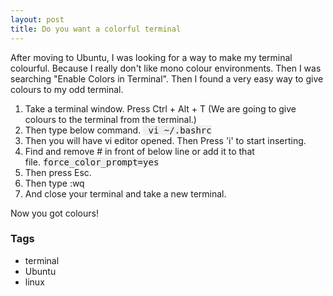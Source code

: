 ```yaml
---
layout: post
title: Do you want a colorful terminal
---
```


<div dir="ltr" style="text-align: left;" trbidi="on">After moving to Ubuntu, I was looking for a way to make my terminal colourful. Because I really don't like mono colour&nbsp;environments. Then I was searching "Enable Colors in Terminal". Then I found a very easy way to give colours to my odd terminal.<br /><ol><li>Take a terminal window. Press Ctrl&nbsp;+ Alt&nbsp;+ T (We are going to give colours to the terminal from the terminal.)</li><li>Then type below command.&nbsp;<span style="background-color: #efefef; font-family: &quot;ubuntu mono&quot; , monospace; font-size: 14px; line-height: 14px;">&nbsp;vi ~/.bashrc</span></li><li>Then you will have vi editor opened. Then Press 'i' to start inserting.</li><li>Find and remove # in front of below line or add it to that file.&nbsp;<span style="background-color: #efefef; font-family: &quot;ubuntu mono&quot; , monospace; font-size: 14px; line-height: 14px;">force_color_prompt=yes</span></li><li>Then press Esc.</li><li>Then type :wq</li><li>And close your terminal and take a new terminal.&nbsp;</li></ol><div>Now you got colours!</div></div>

### Tags

- terminal
- Ubuntu
- linux
